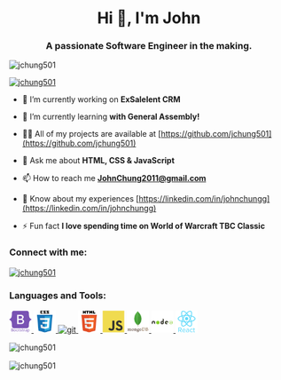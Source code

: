 <h1 align="center">Hi 👋, I'm John</h1>
<h3 align="center">A passionate Software Engineer in the making.</h3>

<p align="left"> <img src="https://komarev.com/ghpvc/?username=jchung501&label=Profile%20views&color=0e75b6&style=flat" alt="jchung501" /> </p>

<p align="left"> <a href="https://github.com/ryo-ma/github-profile-trophy"><img src="https://github-profile-trophy.vercel.app/?username=jchung501" alt="jchung501" /></a> </p>

- 🔭 I’m currently working on **ExSalelent CRM**

- 🌱 I’m currently learning **with General Assembly!**

- 👨‍💻 All of my projects are available at [https://github.com/jchung501](https://github.com/jchung501)

- 💬 Ask me about **HTML, CSS & JavaScript**

- 📫 How to reach me **JohnChung2011@gmail.com**

- 📄 Know about my experiences [https://linkedin.com/in/johnchungg](https://linkedin.com/in/johnchungg)

- ⚡ Fun fact **I love spending time on World of Warcraft TBC Classic**

<h3 align="left">Connect with me:</h3>
<p align="left">
<a href="https://codepen.io/jchung501" target="blank"><img align="center" src="https://raw.githubusercontent.com/rahuldkjain/github-profile-readme-generator/master/src/images/icons/Social/codepen.svg" alt="jchung501" height="30" width="40" /></a>
</p>

<h3 align="left">Languages and Tools:</h3>
<p align="left"> <a href="https://getbootstrap.com" target="_blank" rel="noreferrer"> <img src="https://raw.githubusercontent.com/devicons/devicon/master/icons/bootstrap/bootstrap-plain-wordmark.svg" alt="bootstrap" width="40" height="40"/> </a> <a href="https://www.w3schools.com/css/" target="_blank" rel="noreferrer"> <img src="https://raw.githubusercontent.com/devicons/devicon/master/icons/css3/css3-original-wordmark.svg" alt="css3" width="40" height="40"/> </a> <a href="https://git-scm.com/" target="_blank" rel="noreferrer"> <img src="https://www.vectorlogo.zone/logos/git-scm/git-scm-icon.svg" alt="git" width="40" height="40"/> </a> <a href="https://www.w3.org/html/" target="_blank" rel="noreferrer"> <img src="https://raw.githubusercontent.com/devicons/devicon/master/icons/html5/html5-original-wordmark.svg" alt="html5" width="40" height="40"/> </a> <a href="https://developer.mozilla.org/en-US/docs/Web/JavaScript" target="_blank" rel="noreferrer"> <img src="https://raw.githubusercontent.com/devicons/devicon/master/icons/javascript/javascript-original.svg" alt="javascript" width="40" height="40"/> </a> <a href="https://www.mongodb.com/" target="_blank" rel="noreferrer"> <img src="https://raw.githubusercontent.com/devicons/devicon/master/icons/mongodb/mongodb-original-wordmark.svg" alt="mongodb" width="40" height="40"/> </a> <a href="https://nodejs.org" target="_blank" rel="noreferrer"> <img src="https://raw.githubusercontent.com/devicons/devicon/master/icons/nodejs/nodejs-original-wordmark.svg" alt="nodejs" width="40" height="40"/> </a> <a href="https://reactjs.org/" target="_blank" rel="noreferrer"> <img src="https://raw.githubusercontent.com/devicons/devicon/master/icons/react/react-original-wordmark.svg" alt="react" width="40" height="40"/> </a> </p>

<p><img align="center" src="https://github-readme-stats.vercel.app/api/top-langs?username=jchung501&show_icons=true&locale=en&layout=compact" alt="jchung501" /></p>

<p><img align="center" src="https://github-readme-streak-stats.herokuapp.com/?user=jchung501&" alt="jchung501" /></p>

